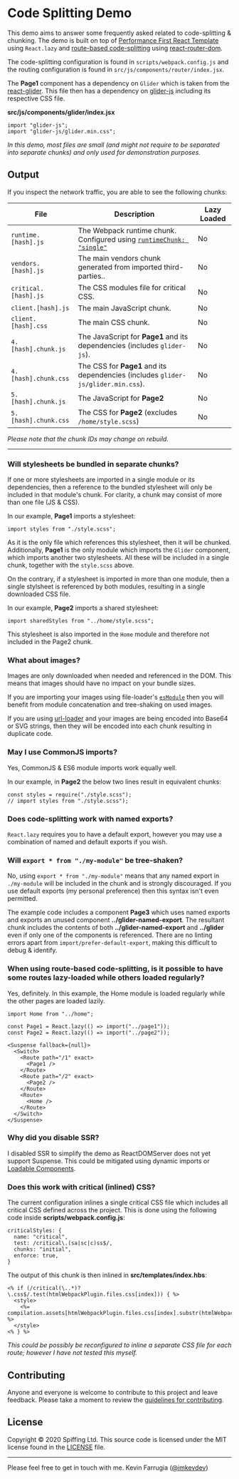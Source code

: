 # Code Splitting Demo

This demo aims to answer some frequently asked related to code-splitting & chunking. The demo is built on top of [Performance First React Template](https://github.com/kevinfarrugia/performance-first-react-template) using `React.lazy` and [route-based code-splitting](https://reactjs.org/docs/code-splitting.html#route-based-code-splitting) using [react-router-dom](https://reactrouter.com/web/guides/quick-start).

The code-splitting configuration is found in `scripts/webpack.config.js` and the routing configuration is found in `src/js/components/router/index.jsx`.

The **Page1** component has a dependency on `Glider` which is taken from the [react-glider](https://github.com/hipstersmoothie/react-glider). This file then has a dependency on [glider-js](https://github.com/NickPiscitelli/Glider.js) including its respective CSS file.

**src/js/components/glider/index.jsx**

```
import "glider-js";
import "glider-js/glider.min.css";
```

_In this demo, most files are small (and might not require to be separated into separate chunks) and only used for demonstration purposes._

## Output

If you inspect the network traffic, you are able to see the following chunks:

| File                 | Description                                                                                                                                         | Lazy Loaded |
| -------------------- | --------------------------------------------------------------------------------------------------------------------------------------------------- | ----------- |
| `runtime.[hash].js`  | The Webpack runtime chunk. Configured using [`runtimeChunk: "single"`](https://webpack.js.org/configuration/optimization/#optimizationruntimechunk) | No          |
| `vendors.[hash].js`  | The main vendors chunk generated from imported third-parties..                                                                                      | No          |
| `critical.[hash].js` | The CSS modules file for critical CSS.                                                                                                              | No          |
| `client.[hash].js`   | The main JavaScript chunk.                                                                                                                          | No          |
| `client.[hash].css`  | The main CSS chunk.                                                                                                                                 | No          |
| `4.[hash].chunk.js`  | The JavaScript for **Page1** and its dependencies (includes `glider-js`).                                                                           | No          |
| `4.[hash].chunk.css` | The CSS for **Page1** and its dependencies (includes `glider-js/glider.min.css`).                                                                   | No          |
| `5.[hash].chunk.js`  | The JavaScript for **Page2**                                                                                                                        | No          |
| `5.[hash].chunk.css` | The CSS for **Page2** (excludes `/home/style.scss`)                                                                                                 | No          |

_Please note that the chunk IDs may change on rebuild._

---

### Will stylesheets be bundled in separate chunks?

If one or more stylesheets are imported in a single module or its dependencies, then a reference to the bundled stylesheet will only be included in that module's chunk. For clarity, a chunk may consist of more than one file (JS & CSS).

In our example, **Page1** imports a stylesheet:

```
import styles from "./style.scss";
```

As it is the only file which references this stylesheet, then it will be chunked. Additionally, **Page1** is the only module which imports the `Glider` component, which imports another two stylesheets. All these will be included in a single chunk, together with the `style.scss` above.

On the contrary, if a stylesheet is imported in more than one module, then a single stylsheet is referenced by both modules, resulting in a single downloaded CSS file.

In our example, **Page2** imports a shared stylesheet:

```
import sharedStyles from "../home/style.scss";
```

This stylesheet is also imported in the `Home` module and therefore not included in the Page2 chunk.

### What about images?

Images are only downloaded when needed and referenced in the DOM. This means that images should have no impact on your bundle sizes.

If you are importing your images using file-loader's [`esModule`](https://webpack.js.org/loaders/file-loader/#esmodule) then you will benefit from module concatenation and tree-shaking on used images.

If you are using [url-loader](https://webpack.js.org/loaders/url-loader/) and your images are being encoded into Base64 or SVG strings, then they will be encoded into each chunk resulting in duplicate code.

### May I use CommonJS imports?

Yes, CommonJS & ES6 module imports work equally well.

In our example, in **Page2** the below two lines result in equivalent chunks:

```
const styles = require("./style.scss");
// import styles from "./style.scss");
```

### Does code-splitting work with named exports?

`React.lazy` requires you to have a default export, however you may use a combination of named and default exports if you wish.

### Will `export * from "./my-module"` be tree-shaken?

No, using `export * from "./my-module"` means that any named export in `./my-module` will be included in the chunk and is strongly discouraged. If you use default exports (my personal preference) then this syntax isn't even permitted.

The example code includes a component **Page3** which uses named exports and exports an unused component **../glider-named-export**. The resultant chunk includes the contents of both **../glider-named-export** and **../glider** even if only one of the components is referenced. There are no linting errors apart from `import/prefer-default-export`, making this difficult to debug & identify.

### When using route-based code-splitting, is it possible to have some routes lazy-loaded while others loaded regularly?

Yes, definitely. In this example, the Home module is loaded regularly while the other pages are loaded lazily.

```
import Home from "../home";

const Page1 = React.lazy(() => import("../page1"));
const Page2 = React.lazy(() => import("../page2"));
```

```
<Suspense fallback={null}>
  <Switch>
    <Route path="/1" exact>
      <Page1 />
    </Route>
    <Route path="/2" exact>
      <Page2 />
    </Route>
    <Route>
      <Home />
    </Route>
  </Switch>
</Suspense>
```

### Why did you disable SSR?

I disabled SSR to simplify the demo as ReactDOMServer does not yet support Suspense. This could be mitigated using dynamic imports or [Loadable Components](https://github.com/gregberge/loadable-components).

### Does this work with critical (inlined) CSS?

The current configuration inlines a single critical CSS file which includes all critical CSS defined across the project. This is done using the following code inside **scripts/webpack.config.js**:

```
criticalStyles: {
  name: "critical",
  test: /critical\.(sa|sc|c)ss$/,
  chunks: "initial",
  enforce: true,
}
```

The output of this chunk is then inlined in **src/templates/index.hbs**:

```
<% if (/critical(\..*)?\.css$/.test(htmlWebpackPlugin.files.css[index])) { %>
  <style>
    <%= compilation.assets[htmlWebpackPlugin.files.css[index].substr(htmlWebpackPlugin.files.publicPath.length)].source() %>
  </style>
<% } %>
```

_This could be possibly be reconfigured to inline a separate CSS file for each route; however I have not tested this myself._

## Contributing

Anyone and everyone is welcome to contribute to this project and leave feedback. Please take a moment to review the [guidelines for contributing](contributing.md).

## License

Copyright © 2020 Spiffing Ltd. This source code is licensed under the MIT license found in the [LICENSE](LICENSE) file.

---

Please feel free to get in touch with me. Kevin Farrugia ([@imkevdev](https://twitter.com/imkevdev))
